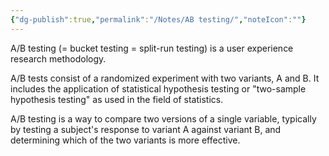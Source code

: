 ```yaml
---
{"dg-publish":true,"permalink":"/Notes/AB testing/","noteIcon":""}
---
```


A/B testing (= bucket testing = split-run testing) is a user experience research methodology.

A/B tests consist of a randomized experiment with two variants, A and B. It includes the application of statistical hypothesis testing or "two-sample hypothesis testing" as used in the field of statistics. 

A/B testing is a way to compare two versions of a single variable, typically by testing a subject's response to variant A against variant B, and determining which of the two variants is more effective.